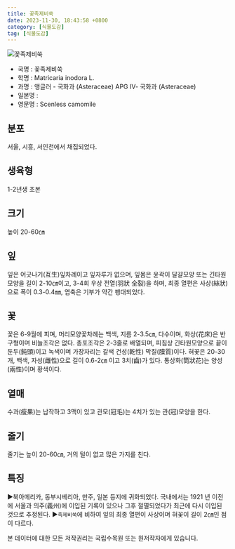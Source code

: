 ```yaml
---
title: 꽃족제비쑥
date: 2023-11-30, 18:43:58 +0800
category: [식물도감]
tag: [식물도감]
---
```




![꽃족제비쑥](http://www.nature.go.kr/fileUpload/plants/basic/Compositae/Matricaria/2794/1_th2.JPG)
- 국명 : 꽃족제비쑥
- 학명 : Matricaria inodora L.
- 과명 : 앵글러 - 국화과 (Asteraceae) APG Ⅳ- 국화과 (Asteraceae)
- 일본명 : 
- 영문명 : Scenless camomile


## 분포
서울, 시흥, 서인천에서 채집되었다.
## 생육형
1-2년생 초본
## 크기
높이 20-60㎝
## 잎
잎은 어긋나기(互生)잎차례이고 잎자루가 없으며, 잎몸은 윤곽이 달걀모양 또는 긴타원모양을 길이 2-10㎝이고, 3-4회 우상 전열(羽狀 全裂)을 하며, 최종 열편은 사상(絲狀)으로 폭이 0.3-0.4㎜, 엽축은 기부가 약간 팽대되었다.
## 꽃
꽃은 6-9월에 피며, 머리모양꽃차례는 백색, 지름 2-3.5㎝, 다수이며, 화상(花床)은 반구형이며 비늘조각은 없다. 총포조각은 2-3줄로 배열되며, 피침상 긴타원모양으로 끝이 둔두(鈍頭)이고 녹색이며 가장자리는 갈색 건성(乾性) 막질(膜質)이다. 혀꽃은 20-30개, 백색, 자성(雌性)으로 길이 0.6-2㎝ 이고 3치(齒)가 있다. 통상화(筒狀花)는 양성(兩性)이며 황색이다.
## 열매
수과(瘦果)는 납작하고 3맥이 있고 관모(冠毛)는 4치가 있는 관(冠)모양을 한다.
## 줄기
줄기는 높이 20-60㎝, 거의 털이 없고 많은 가지를 친다.
## 특징
▶북아메리카, 동부시베리아, 만주, 일본 등지에 귀화되었다. 국내에서는 1921 년 이전에 서울과 의주(義州)에 이입된 기록이 있으나 그후 절멸되었다가 최근에 다시 이입된 것으로 추정된다. ▶`족제비쑥`에 비하여 잎의 최종 열편이 사상이며 혀꽃이 길이 2㎝인 점이 다르다.






본 데이터에 대한 모든 저작권리는 국립수목원 또는 원저작자에게 있습니다.
